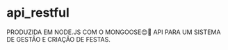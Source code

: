 # api_restful
PRODUZIDA EM NODE.JS COM O MONGOOSE😊🚀
API PARA UM SISTEMA DE GESTÃO E CRIAÇÃO DE FESTAS.
